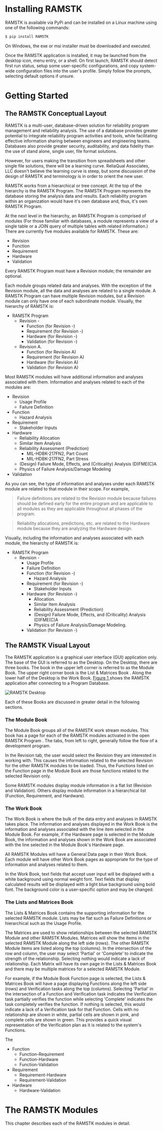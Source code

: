 # Installing RAMSTK

RAMSTK is available via PyPi and can be installed on a Linux machine using one of the following commands:

```sh
$ pip install RAMSTK
```

On Windows, the exe or msi installer must be downloaded and executed.

Once the RAMSTK application is installed, it may be launched from the
desktop icon, menu entry, or a shell.  On first launch, RAMSTK should detect first
run status, setup some user-specific configurations, and copy system-wide
configuration files into the user's profile.  Simply follow the prompts,
selecting default options if unsure.

# Getting Started

## The RAMSTK Conceptual Layout

RAMSTK is a multi-user, database-driven solution for reliability
program management and reliability analysis.  The use of a database provides
greater potential to integrate reliability program activities and tools, while
facilitating effective information sharing between engineers and engineering
teams.  Databases also provide greater security, auditability, and data
fidelity than the use of stand alone, single user, file format solutions.

However, for users making the transition from spreadsheets and other
single file solutions, there will be a learning curve.  ReliaQual Associates,
LLC doesn't believe the learning curve is steep, but some discussion of the
design of RAMSTK and terminology is in order to orient the new user.

RAMSTK works from a hierarchical or tree concept.  At the top of the
hierarchy is the RAMSTK Program.  The RAMSTK Program represents the database storing
the analysis data and results.  Each reliability program within an organization
would have it's own database and, thus, it's own RAMSTK Program.

At the next level in the hierarchy, an RAMSTK Program is comprised of
modules (For those familiar with databases, a module represents a view of a
single table or a JOIN query of multiple tables with related information.)
There are currently five modules available for RAMSTK.  These are:

* Revision
* Function
* Requirement
* Hardware
* Validation

Every RAMSTK Program must have a Revision module; the remainder are
optional.

Each module groups related data and analyses.  With the exception of
the Revision module, all the data and analyses are related to a single module.
A RAMSTK Program can have multiple Revision modules, but a Revision module can
only have one of each subordinate module.  Visually, the hierarchy of RAMSTK is:

- RAMSTK Program
  * Revision -
    + Function (for Revision -)
    + Requirement (for Revision -)
    + Hardware (for Revision -)
    + Validation (for Revision -)
  * Revision A.
    + Function (for Revision A)
    + Requirement (for Revision A)
    + Hardware (for Revision A)
    + Validation (for Revision A)

Most RAMSTK modules will have additional information and analyses
associated with them.  Information and analyses related to each of the modules
are:

* Revision
  + Usage Profile
  + Failure Definition
* Function
  + Hazard Analysis
* Requirement
  + Stakeholder Inputs
* Hardware
  + Reliability Allocation
  + Similar Item Analysis
  + Reliability Assessment (Prediction)
    - MIL-HDBK-217FN2, Part Count
    - MIL-HDBK-217FN2, Part Stress
  + (Design) Failure Mode, Effects, and (Criticality) Analysis (D)FME(C)A
  + Physics of Failure Analysis/Damage Modeling
* Validation

As you can see, the type of information and analyses under each RAMSTK
module are related to that module in their scope.  For example,

> Failure definitions are related to the Revision module because failures should
be defined early for the entire program and are applicable to all modules as
they are applicable throughout all phases of the program.

> Reliability allocations, predictions, etc. are related to the Hardware
module because they are analyzing the Hardware design.

Visually, including the information and analyses associated with each
module, the hierarchy of RAMSTK is:

* RAMSTK Program
  + Revision -
    - Usage Profile
    - Failure Definition
    - Function (for Revision -)
      * Hazard Analysis
    - Requirement (for Revision -)
      * Stakeholder Inputs
    - Hardware (for Revision -)
      * Allocation.
      * Similar Item Analysis
      * Reliability Assessment (Prediction)
      * (Design) Failure Mode, Effects, and (Criticality) Analysis (D)FME(C)A
      * Physics of Failure Analysis/Damage Modeling.
    - Validation (for Revision -)

## The RAMSTK Visual Layout

The RAMSTK application is a graphical user interface (GUI) application only.
  The base of the GUI is referred to as the Desktop.  On the Desktop, there
   are three books.  The book in the upper left corner is referred to as the
    Module Book.  The upper right corner book is the List & Matrices Book
    .  Along the lower half of the Desktop is the Work Book.  [Figure 1
    ](#ramstklayout) shows the RAMSTK application after connecting to a Program
     Database.

![RAMSTK Desktop](./figures/ramstklayout.png "RAMSTK Layout")
<a name="ramstklayout"></a>

Each of these Books are discussed in greater detail in the following sections.

### The Module Book
<a name="modulebook"></a>

The Module Book groups all of the RAMSTK work stream modules.  This book has a
page for each of the RAMSTK modules activated in the open RAMSTK Program
.  The tabs, from left to right, generally follow the flow of a development
program.

In the Revision tab, the user would select the Revision they are interested in
working with.  This causes the information related to the selected Revision for
the other RAMSTK modules to be loaded.  Thus, the Functions listed on the
Function page in the Module Book are those functions related to the selected
Revision only.

Some RAMSTK modules display module information in a flat list (Revision
and Validation).  Others display module information in a hierarchical list
(Function, Requirement, and Hardware).

### The Work Book
<a name="workbook"></a>

The Work Book is where the bulk of the data entry and analyses in RAMSTK takes
 place.  The information and analyses displayed in the Work Book is the
 information and analyses associated with the line item selected in the Module
 Book.  For example, if the Hardware page is selected in the Module Book, the
 information and analyses shown in the Work Book are associated with the line
 selected in the Module Book's Hardware page.

All RAMSTK Modules will have a General Data page in their Work Book.
Each module will have other Work Book pages as appropriate for the type of
information and analyses related to them.

In the Work Book, text fields that accept user input will be
displayed with a white background using normal weight font.  Text fields that
display calculated results will be displayed with a light blue background using
bold font.  The background color is a user-specific option and may be changed.

### The Lists and Matrices Book
<a name="listbook"></a>

The Lists & Matrices Book contains the supporting information for the selected
RAMSTK module.  Lists may be flat such as Failure Definitions or hierarchical
such as the Usage Profile.

The Matrices are used to show relationships between the selected RAMSTK
Module and other RAMSTK Modules.  Matrices will show the items in the selected
RAMSTK Module along the left side (rows).  The other RAMSTK Module items are
listed along the top (columns).  In the intersection of the row and column, the
user may select 'Partial' or 'Complete' to indicate the strength of the
relationship.  Selecting nothing would indicate a lack of relationship.  Each
Matrix will have its own page in the Lists & Matrices Book and there may be
 multiple matrices for a selected RAMSTK Module.

For example, if the Module Book Function page is selected, the Lists
& Matrices Book will have a page displaying Functions along the left side
(rows) and Verification tasks along the top (columns).  Selecting 'Partial' in
the intersection of a Function and Verification task indicates the Verification
task partially verifies the function while selecting 'Complete' indicates the
task completely verifies the function.  If nothing is selected, this would
indicate a lack of a Verification task for that Function.  Cells with no
relationship are shown in white, partial cells are shown in pink, and complete
cells are shown in green.  This provides a quick visual representation of the
Verification plan as it is related to the system's Functions.

The

* Function
  + Function-Requirement
  + Function-Hardware
  + Function-Validation
* Requirement
  + Requirement-Hardware
  + Requirement-Validation
* Hardware
  + Hardware-Validation

# The RAMSTK Modules

This chapter describes each of the RAMSTK modules in detail.
